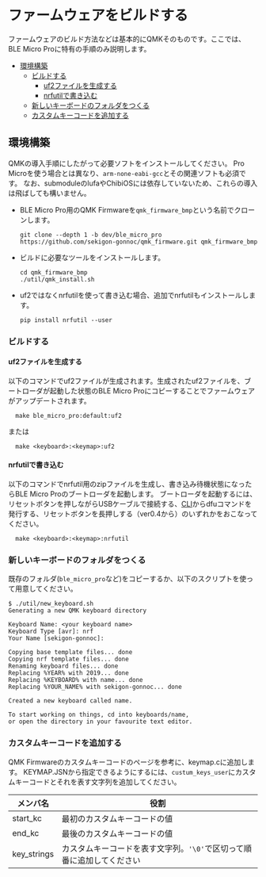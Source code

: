 # ファームウェアをビルドする

ファームウェアのビルド方法などは基本的にQMKそのものです。ここでは、BLE Micro Proに特有の手順のみ説明します。

- [環境構築](#環境構築)
  - [ビルドする](#ビルドする)
    - [uf2ファイルを生成する](#uf2ファイルを生成する)
    - [nrfutilで書き込む](#nrfutilで書き込む)
  - [新しいキーボードのフォルダをつくる](#新しいキーボードのフォルダをつくる)
  - [カスタムキーコードを追加する](#カスタムキーコードを追加する)

## 環境構築

QMKの導入手順にしたがって必要ソフトをインストールしてください。
Pro Microを使う場合とは異なり、`arm-none-eabi-gcc`とその関連ソフトも必須です。
なお、submoduleのlufaやChibiOSには依存していないため、これらの導入は飛ばしても構いません。

- BLE Micro Pro用のQMK Firmwareを`qmk_firmware_bmp`という名前でクローンします。

  ``` 
  git clone --depth 1 -b dev/ble_micro_pro https://github.com/sekigon-gonnoc/qmk_firmware.git qmk_firmware_bmp
  ```

- ビルドに必要なツールをインストールします。
  ```
  cd qmk_firmware_bmp
  ./util/qmk_install.sh
  ```

- uf2ではなくnrfutilを使って書き込む場合、追加でnrfutilもインストールします。
  ```
  pip install nrfutil --user
  ```

### ビルドする

#### uf2ファイルを生成する
以下のコマンドでuf2ファイルが生成されます。生成されたuf2ファイルを、ブートローダが起動した状態のBLE Micro Proにコピーすることでファームウェアがアップデートされます。

```
  make ble_micro_pro:default:uf2
```

または

```
  make <keyboard>:<keymap>:uf2
```

#### nrfutilで書き込む

以下のコマンドでnrfutil用のzipファイルを生成し、書き込み待機状態になったらBLE Micro Proのブートローダを起動します。
ブートローダを起動するには、リセットボタンを押しながらUSBケーブルで接続する、[CLI](cli.md)からdfuコマンドを発行する、リセットボタンを長押しする（ver0.4から）のいずれかをおこなってください。

```
  make <keyboard>:<keymap>:nrfutil
```

### 新しいキーボードのフォルダをつくる

既存のフォルダ(`ble_micro_pro`など)をコピーするか、以下のスクリプトを使って用意してください。

```
$ ./util/new_keyboard.sh
Generating a new QMK keyboard directory

Keyboard Name: <your keyboard name>
Keyboard Type [avr]: nrf
Your Name [sekigon-gonnoc]: 

Copying base template files... done
Copying nrf template files... done
Renaming keyboard files... done
Replacing %YEAR% with 2019... done
Replacing %KEYBOARD% with name... done
Replacing %YOUR_NAME% with sekigon-gonnoc... done

Created a new keyboard called name.

To start working on things, cd into keyboards/name,
or open the directory in your favourite text editor.
```

### カスタムキーコードを追加する

QMK Firmwareのカスタムキーコードのページを参考に、keymap.cに追加します。
KEYMAP.JSNから指定できるようにするには、`custum_keys_user`にカスタムキーコードとそれを表す文字列を追加してください。

メンバ名|役割
---|---
start_kc|最初のカスタムキーコードの値
end_kc|最後のカスタムキーコードの値
key_strings|カスタムキーコードを表す文字列。`'\0'`で区切って順番に追加してください